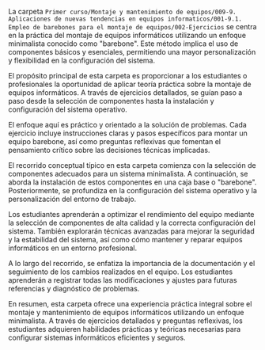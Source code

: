 La carpeta `Primer curso/Montaje y mantenimiento de equipos/009-9. Aplicaciones de nuevas tendencias en equipos informaticos/001-9.1. Empleo de barebones para el montaje de equipos/002-Ejercicios` se centra en la práctica del montaje de equipos informáticos utilizando un enfoque minimalista conocido como "barebone". Este método implica el uso de componentes básicos y esenciales, permitiendo una mayor personalización y flexibilidad en la configuración del sistema.

El propósito principal de esta carpeta es proporcionar a los estudiantes o profesionales la oportunidad de aplicar teoría práctica sobre la montaje de equipos informáticos. A través de ejercicios detallados, se guían paso a paso desde la selección de componentes hasta la instalación y configuración del sistema operativo.

El enfoque aquí es práctico y orientado a la solución de problemas. Cada ejercicio incluye instrucciones claras y pasos específicos para montar un equipo barebone, así como preguntas reflexivas que fomentan el pensamiento crítico sobre las decisiones técnicas implicadas.

El recorrido conceptual típico en esta carpeta comienza con la selección de componentes adecuados para un sistema minimalista. A continuación, se aborda la instalación de estos componentes en una caja base o "barebone". Posteriormente, se profundiza en la configuración del sistema operativo y la personalización del entorno de trabajo.

Los estudiantes aprenderán a optimizar el rendimiento del equipo mediante la selección de componentes de alta calidad y la correcta configuración del sistema. También explorarán técnicas avanzadas para mejorar la seguridad y la estabilidad del sistema, así como cómo mantener y reparar equipos informáticos en un entorno profesional.

A lo largo del recorrido, se enfatiza la importancia de la documentación y el seguimiento de los cambios realizados en el equipo. Los estudiantes aprenderán a registrar todas las modificaciones y ajustes para futuras referencias y diagnóstico de problemas.

En resumen, esta carpeta ofrece una experiencia práctica integral sobre el montaje y mantenimiento de equipos informáticos utilizando un enfoque minimalista. A través de ejercicios detallados y preguntas reflexivas, los estudiantes adquieren habilidades prácticas y teóricas necesarias para configurar sistemas informáticos eficientes y seguros.
